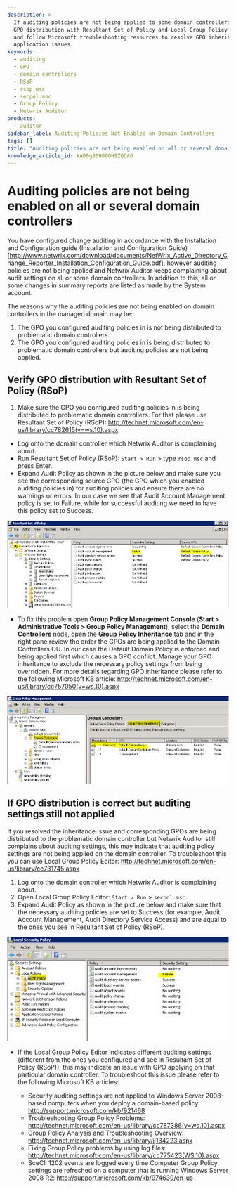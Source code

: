 ```yaml
---
description: >-
  If auditing policies are not being applied to some domain controllers, verify
  GPO distribution with Resultant Set of Policy and Local Group Policy Editor,
  and follow Microsoft troubleshooting resources to resolve GPO inheritance or
  application issues.
keywords:
  - auditing
  - GPO
  - domain controllers
  - RSoP
  - rsop.msc
  - secpol.msc
  - Group Policy
  - Netwrix Auditor
products:
  - auditor
sidebar_label: Auditing Policies Not Enabled on Domain Controllers
tags: []
title: "Auditing policies are not being enabled on all or several domain controllers in monitored domain"
knowledge_article_id: kA00g000000H9ZQCA0
---
```


# Auditing policies are not being enabled on all or several domain controllers

You have configured change auditing in accordance with the Installation and Configuration guide (Installation and Configuration Guide)[http://www.netwrix.com/download/documents/NetWrix_Active_Directory_Change_Reporter_Installation_Configuration_Guide.pdf], however auditing policies are not being applied and Netwrix Auditor keeps complaining about audit settings on all or some domain controllers. In addition to this, all or some changes in summary reports are listed as made by the System account.

The reasons why the auditing policies are not being enabled on domain controllers in the managed domain may be:

1. The GPO you configured auditing policies in is not being distributed to problematic domain controllers.
2. The GPO you configured auditing policies in is being distributed to problematic domain controllers but auditing policies are not being applied.

## Verify GPO distribution with Resultant Set of Policy (RSoP)

1. Make sure the GPO you configured auditing policies in is being distributed to problematic domain controllers. For that please use Resultant Set of Policy (RSoP): http://technet.microsoft.com/en-us/library/cc782615(v=ws.10).aspx

- Log onto the domain controller which Netwrix Auditor is complaining about.
- Run Resultant Set of Policy (RSoP): `Start > Run` > type `rsop.msc` and press Enter.
- Expand Audit Policy as shown in the picture below and make sure you see the corresponding source GPO (the GPO which you enabled auditing policies in) for auditing policies and ensure there are no warnings or errors. In our case we see that Audit Account Management policy is set to Failure, while for successful auditing we need to have this policy set to Success.

![rsop](images/ka04u000000HcSR_0EM7000000053Be.png)

- To fix this problem open **Group Policy Management Console** (**Start > Administrative Tools > Group Policy Management**), select the **Domain Controllers** node, open the **Group Policy Inheritance** tab and in the right pane review the order the GPOs are being applied to the Domain Controllers OU. In our case the Default Domain Policy is enforced and being applied first which causes a GPO conflict. Manage your GPO inheritance to exclude the necessary policy settings from being overridden. For more details regarding GPO inheritance please refer to the following Microsoft KB article: http://technet.microsoft.com/en-us/library/cc757050(v=ws.10).aspx

![gpmc](images/ka04u000000HcSR_0EM7000000053Bj.png)

## If GPO distribution is correct but auditing settings still not applied

If you resolved the inheritance issue and corresponding GPOs are being distributed to the problematic domain controller but Netwrix Auditor still complains about auditing settings, this may indicate that auditing policy settings are not being applied on the domain controller. To troubleshoot this you can use Local Group Policy Editor: http://technet.microsoft.com/en-us/library/cc731745.aspx

1. Log onto the domain controller which Netwrix Auditor is complaining about.
2. Open Local Group Policy Editor: `Start > Run` > `secpol.msc`.
3. Expand Audit Policy as shown in the picture below and make sure that the necessary auditing policies are set to Success (for example, Audit Account Management, Audit Directory Service Access) and are equal to the ones you see in Resultant Set of Policy (RSoP).

![secpol](images/ka04u000000HcSR_0EM7000000053Bo.png)

- If the Local Group Policy Editor indicates different auditing settings (different from the ones you configured and see in Resultant Set of Policy (RSoP)), this may indicate an issue with GPO applying on that particular domain controller. To troubleshoot this issue please refer to the following Microsoft KB articles:

  - Security auditing settings are not applied to Windows Server 2008-based computers when you deploy a domain-based policy: http://support.microsoft.com/kb/921468
  - Troubleshooting Group Policy Problems: http://technet.microsoft.com/en-us/library/cc787386(v=ws.10).aspx
  - Group Policy Analysis and Troubleshooting Overview: http://technet.microsoft.com/en-us/library/jj134223.aspx
  - Fixing Group Policy problems by using log files: http://technet.microsoft.com/en-us/library/cc775423(WS.10).aspx
  - SceCli 1202 events are logged every time Computer Group Policy settings are refreshed on a computer that is running Windows Server 2008 R2: http://support.microsoft.com/kb/974639/en-us
